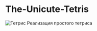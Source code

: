 # The-Unicute-Tetris
![Тетрис](https://user-images.githubusercontent.com/59263802/121041151-12b19c00-c7e5-11eb-8542-6ad9ccc19826.gif)
Реализация простого тетриса

